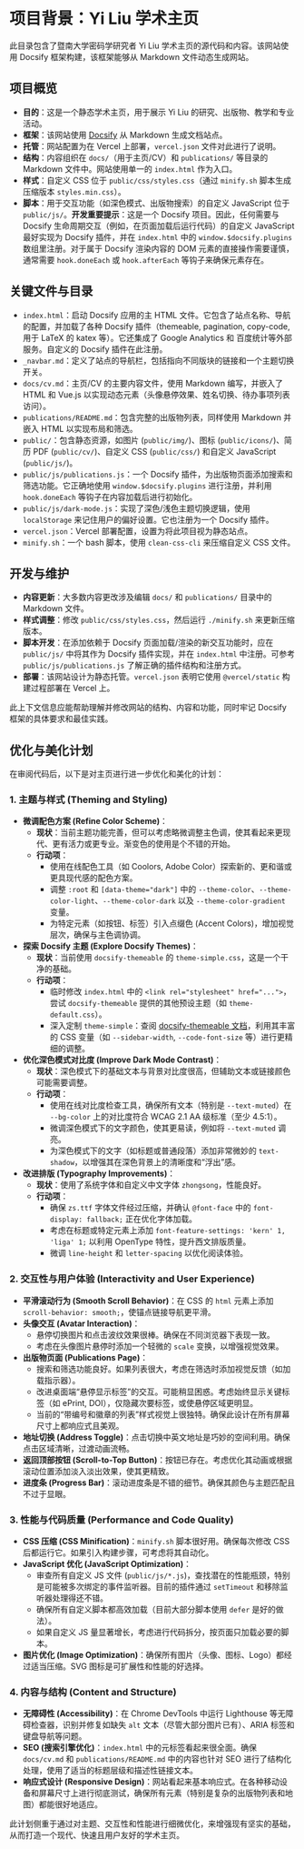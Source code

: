 # 项目背景：Yi Liu 学术主页

此目录包含了暨南大学密码学研究者 Yi Liu 学术主页的源代码和内容。该网站使用 Docsify 框架构建，该框架能够从 Markdown 文件动态生成网站。

## 项目概览

- **目的**：这是一个静态学术主页，用于展示 Yi Liu 的研究、出版物、教学和专业活动。
- **框架**：该网站使用 [Docsify](https://docsify.js.org/) 从 Markdown 生成文档站点。
- **托管**：网站配置为在 Vercel 上部署，`vercel.json` 文件对此进行了说明。
- **结构**：内容组织在 `docs/`（用于主页/CV）和 `publications/` 等目录的 Markdown 文件中。网站使用单一的 `index.html` 作为入口。
- **样式**：自定义 CSS 位于 `public/css/styles.css`（通过 `minify.sh` 脚本生成压缩版本 `styles.min.css`）。
- **脚本**：用于交互功能（如深色模式、出版物搜索）的自定义 JavaScript 位于 `public/js/`。**开发重要提示**：这是一个 Docsify 项目。因此，任何需要与 Docsify 生命周期交互（例如，在页面加载后运行代码）的自定义 JavaScript 最好实现为 Docsify 插件，并在 `index.html` 中的 `window.$docsify.plugins` 数组里注册。对于属于 Docsify 渲染内容的 DOM 元素的直接操作需要谨慎，通常需要 `hook.doneEach` 或 `hook.afterEach` 等钩子来确保元素存在。

## 关键文件与目录

- `index.html`：启动 Docsify 应用的主 HTML 文件。它包含了站点名称、导航的配置，并加载了各种 Docsify 插件（themeable, pagination, copy-code, 用于 LaTeX 的 katex 等）。它还集成了 Google Analytics 和 百度统计等外部服务。自定义的 Docsify 插件在此注册。
- `_navbar.md`：定义了站点的导航栏，包括指向不同版块的链接和一个主题切换开关。
- `docs/cv.md`：主页/CV 的主要内容文件，使用 Markdown 编写，并嵌入了 HTML 和 Vue.js 以实现动态元素（头像悬停效果、姓名切换、待办事项列表访问）。
- `publications/README.md`：包含完整的出版物列表，同样使用 Markdown 并嵌入 HTML 以实现布局和筛选。
- `public/`：包含静态资源，如图片 (`public/img/`)、图标 (`public/icons/`)、简历 PDF (`public/cv/`)、自定义 CSS (`public/css/`) 和自定义 JavaScript (`public/js/`)。
- `public/js/publications.js`：一个 Docsify 插件，为出版物页面添加搜索和筛选功能。它正确地使用 `window.$docsify.plugins` 进行注册，并利用 `hook.doneEach` 等钩子在内容加载后进行初始化。
- `public/js/dark-mode.js`：实现了深色/浅色主题切换逻辑，使用 `localStorage` 来记住用户的偏好设置。它也注册为一个 Docsify 插件。
- `vercel.json`：Vercel 部署配置，设置为将此项目视为静态站点。
- `minify.sh`：一个 bash 脚本，使用 `clean-css-cli` 来压缩自定义 CSS 文件。

## 开发与维护

- **内容更新**：大多数内容更改涉及编辑 `docs/` 和 `publications/` 目录中的 Markdown 文件。
- **样式调整**：修改 `public/css/styles.css`，然后运行 `./minify.sh` 来更新压缩版本。
- **脚本开发**：在添加依赖于 Docsify 页面加载/渲染的新交互功能时，应在 `public/js/` 中将其作为 Docsify 插件实现，并在 `index.html` 中注册。可参考 `public/js/publications.js` 了解正确的插件结构和注册方式。
- **部署**：该网站设计为静态托管。`vercel.json` 表明它使用 `@vercel/static` 构建过程部署在 Vercel 上。

此上下文信息应能帮助理解并修改网站的结构、内容和功能，同时牢记 Docsify 框架的具体要求和最佳实践。

## 优化与美化计划

在审阅代码后，以下是对主页进行进一步优化和美化的计划：

### 1. 主题与样式 (Theming and Styling)
- **微调配色方案 (Refine Color Scheme)**：
    - **现状**：当前主题功能完善，但可以考虑略微调整主色调，使其看起来更现代、更有活力或更专业。渐变色的使用是个不错的开始。
    - **行动项**：
        - 使用在线配色工具（如 Coolors, Adobe Color）探索新的、更和谐或更具现代感的配色方案。
        - 调整 `:root` 和 `[data-theme="dark"]` 中的 `--theme-color`、`--theme-color-light`、`--theme-color-dark` 以及 `--theme-color-gradient` 变量。
        - 为特定元素（如按钮、标签）引入点缀色 (Accent Colors)，增加视觉层次，确保与主色调协调。
- **探索 Docsify 主题 (Explore Docsify Themes)**：
    - **现状**：当前使用 `docsify-themeable` 的 `theme-simple.css`，这是一个干净的基础。
    - **行动项**：
        - 临时修改 `index.html` 中的 `<link rel="stylesheet" href="...">`，尝试 `docsify-themeable` 提供的其他预设主题（如 `theme-default.css`）。
        - 深入定制 `theme-simple`：查阅 [docsify-themeable 文档](https://jhildenbiddle.github.io/docsify-themeable/#/)，利用其丰富的 CSS 变量（如 `--sidebar-width`, `--code-font-size` 等）进行更精细的调整。
- **优化深色模式对比度 (Improve Dark Mode Contrast)**：
    - **现状**：深色模式下的基础文本与背景对比度很高，但辅助文本或链接颜色可能需要调整。
    - **行动项**：
        - 使用在线对比度检查工具，确保所有文本（特别是 `--text-muted`）在 `--bg-color` 上的对比度符合 WCAG 2.1 AA 级标准（至少 4.5:1）。
        - 微调深色模式下的文字颜色，使其更易读，例如将 `--text-muted` 调亮。
        - 为深色模式下的文字（如标题或普通段落）添加非常微妙的 `text-shadow`，以增强其在深色背景上的清晰度和“浮出”感。
- **改进排版 (Typography Improvements)**：
    - **现状**：使用了系统字体和自定义中文字体 `zhongsong`，性能良好。
    - **行动项**：
        - 确保 `zs.ttf` 字体文件经过压缩，并确认 `@font-face` 中的 `font-display: fallback;` 正在优化字体加载。
        - 考虑在标题或特定元素上添加 `font-feature-settings: 'kern' 1, 'liga' 1;` 以利用 OpenType 特性，提升西文排版质量。
        - 微调 `line-height` 和 `letter-spacing` 以优化阅读体验。

### 2. 交互性与用户体验 (Interactivity and User Experience)
- **平滑滚动行为 (Smooth Scroll Behavior)**：在 CSS 的 `html` 元素上添加 `scroll-behavior: smooth;`，使锚点链接导航更平滑。
- **头像交互 (Avatar Interaction)**：
    - 悬停切换图片和点击波纹效果很棒。确保在不同浏览器下表现一致。
    - 考虑在头像图片悬停时添加一个轻微的 `scale` 变换，以增强视觉效果。
- **出版物页面 (Publications Page)**：
    - 搜索和筛选功能良好。如果列表很大，考虑在筛选时添加视觉反馈（如加载指示器）。
    - 改进桌面端“悬停显示标签”的交互。可能稍显困惑。考虑始终显示关键标签（如 ePrint, DOI），仅隐藏次要标签，或使悬停区域更明显。
    - 当前的“带编号和徽章的列表”样式视觉上很独特。确保此设计在所有屏幕尺寸上都响应式且美观。
- **地址切换 (Address Toggle)**：点击切换中英文地址是巧妙的空间利用。确保点击区域清晰，过渡动画流畅。
- **返回顶部按钮 (Scroll-to-Top Button)**：按钮已存在。考虑优化其动画或根据滚动位置添加淡入淡出效果，使其更精致。
- **进度条 (Progress Bar)**：滚动进度条是不错的细节。确保其颜色与主题匹配且不过于显眼。

### 3. 性能与代码质量 (Performance and Code Quality)
- **CSS 压缩 (CSS Minification)**：`minify.sh` 脚本很好用。确保每次修改 CSS 后都运行它。如果引入构建步骤，可考虑将其自动化。
- **JavaScript 优化 (JavaScript Optimization)**：
    - 审查所有自定义 JS 文件 (`public/js/*.js`)，查找潜在的性能瓶颈，特别是可能被多次绑定的事件监听器。目前的插件通过 `setTimeout` 和移除监听器处理得还不错。
    - 确保所有自定义脚本都高效加载（目前大部分脚本使用 `defer` 是好的做法）。
    - 如果自定义 JS 量显著增长，考虑进行代码拆分，按页面只加载必要的脚本。
- **图片优化 (Image Optimization)**：确保所有图片（头像、图标、Logo）都经过适当压缩。SVG 图标是可扩展性和性能的好选择。

### 4. 内容与结构 (Content and Structure)
- **无障碍性 (Accessibility)**：在 Chrome DevTools 中运行 Lighthouse 等无障碍检查器，识别并修复如缺失 `alt` 文本（尽管大部分图片已有）、ARIA 标签和键盘导航等问题。
- **SEO (搜索引擎优化)**：`index.html` 中的元标签看起来很全面。确保 `docs/cv.md` 和 `publications/README.md` 中的内容也针对 SEO 进行了结构化处理，使用了适当的标题层级和描述性链接文本。
- **响应式设计 (Responsive Design)**：网站看起来基本响应式。在各种移动设备和屏幕尺寸上进行彻底测试，确保所有元素（特别是复杂的出版物列表和地图）都能很好地适应。

此计划侧重于通过对主题、交互性和性能进行细微优化，来增强现有坚实的基础，从而打造一个现代、快速且用户友好的学术主页。